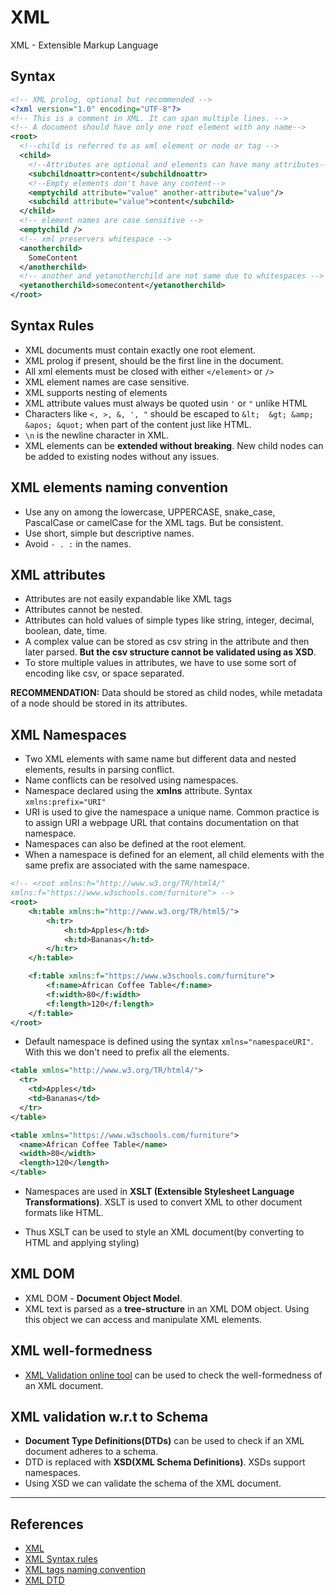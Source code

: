 # XML

XML - Extensible Markup Language

## Syntax

```XML
<!-- XML prolog, optional but recommended -->
<?xml version="1.0" encoding="UTF-8"?>
<!-- This is a comment in XML. It can span multiple lines. -->
<!-- A document should have only one root element with any name-->
<root>
  <!--child is referred to as xml element or node or tag -->
  <child>
    <!--Attributes are optional and elements can have many attributes-->
    <subchildnoattr>content</subchildnoattr>
    <!--Empty elements don't have any content-->
    <emptychild attribute="value" another-attribute="value"/>
    <subchild attribute="value">content</subchild>
  </child>
  <!-- element names are case sensitive -->
  <emptychild />
  <!-- xml preservers whitespace -->
  <anotherchild>
    SomeContent
  </anotherchild>
  <!-- another and yetanotherchild are not same due to whitespaces -->
  <yetanotherchild>somecontent</yetanotherchild>
</root>
```

## Syntax Rules

* XML documents must contain exactly one root element.
* XML prolog if present, should be the first line in the document.
* All xml elements must be closed with either `</element>` or `/>`
* XML element names are case sensitive.
* XML supports nesting of elements
* XML attribute values must always be quoted usin `'` or `"` unlike HTML
* Characters like `<, >, &, ', "` should be escaped to `&lt;  &gt; &amp; &apos; &quot;` when part of the content just like HTML.
* `\n` is the newline character in XML.
* XML elements can be **extended without breaking**. New child nodes can be added to existing nodes without any issues.

## XML elements naming convention

* Use any on among the lowercase, UPPERCASE, snake_case, PascalCase or camelCase for the XML tags. But be consistent.
* Use short, simple but descriptive names.
* Avoid `- . :` in the names.

## XML attributes

* Attributes are not easily expandable like XML tags
* Attributes cannot be nested.
* Attributes can hold values of simple types like string, integer, decimal, boolean, date, time.
* A complex value can be stored as csv string in the attribute and then later parsed. **But the csv structure cannot be validated using as XSD**.
* To store multiple values in attributes, we have to use some sort of encoding like csv, or space separated.

**RECOMMENDATION:** Data should be stored as child nodes, while metadata of a node should be stored in its attributes.

## XML Namespaces

* Two XML elements with same name but different data and nested elements, results in parsing conflict.
* Name conflicts can be resolved using namespaces.
* Namespace declared using the **xmlns** attribute. Syntax `xmlns:prefix="URI"`
* URI is used to give the namespace a unique name. Common practice is to assign URI a webpage URL that contains documentation on that namespace.
* Namespaces can also be defined at the root element.
* When a namespace is defined for an element, all child elements with the same prefix are associated with the same namespace.

```XML
<!-- <root xmlns:h="http://www.w3.org/TR/html4/"
xmlns:f="https://www.w3schools.com/furniture"> -->
<root>
    <h:table xmlns:h="http://www.w3.org/TR/html5/">
        <h:tr>
            <h:td>Apples</h:td>
            <h:td>Bananas</h:td>
        </h:tr>
    </h:table>

    <f:table xmlns:f="https://www.w3schools.com/furniture">
        <f:name>African Coffee Table</f:name>
        <f:width>80</f:width>
        <f:length>120</f:length>
    </f:table>
</root>
```

* Default namespace is defined using the syntax `xmlns="namespaceURI"`. With this we don't need to prefix all the elements.

```XML
<table xmlns="http://www.w3.org/TR/html4/">
  <tr>
    <td>Apples</td>
    <td>Bananas</td>
  </tr>
</table>

<table xmlns="https://www.w3schools.com/furniture">
  <name>African Coffee Table</name>
  <width>80</width>
  <length>120</length>
</table>
```

* Namespaces are used in **XSLT (Extensible Stylesheet Language Transformations)**. XSLT is used to convert XML to other document formats like HTML.

* Thus XSLT can be used to style an XML document(by converting to HTML and applying styling)

## XML DOM

* XML DOM - **Document Object Model**.
* XML text is parsed as a **tree-structure** in an XML DOM object. Using this object we can access and manipulate XML elements.

## XML well-formedness

* [XML Validation online tool](https://www.xmlvalidation.com/) can be used to check the well-formedness of an XML document.

## XML validation w.r.t to Schema

* **Document Type Definitions(DTDs)** can be used to check if an XML document adheres to a schema.
* DTD is replaced with **XSD(XML Schema Definitions)**. XSDs support namespaces.
* Using XSD we can validate the schema of the XML document.

---

## References

* [XML](https://learnxinyminutes.com/docs/xml/)
* [XML Syntax rules](https://www.w3schools.com/xml/xml_syntax.asp)
* [XML tags naming convention](https://www.w3schools.com/xml/xml_elements.asp)
* [XML DTD](https://www.w3schools.com/xml/xml_dtd.asp)
